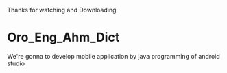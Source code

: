 Thanks for watching and Downloading
# Oro_Eng_Ahm_Dict
We're gonna to develop mobile application by java programming of android studio
